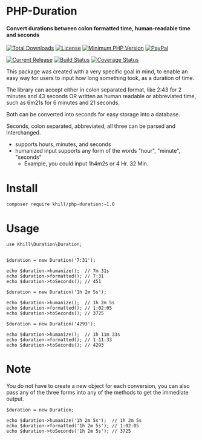 # PHP-Duration
#### Convert durations between colon formatted time, human-readable time and seconds
[![Total Downloads](https://img.shields.io/packagist/dt/khill/php-duration.svg?style=plastic)](https://packagist.org/packages/khill/php-duration)
[![License](https://img.shields.io/packagist/l/khill/php-duration.svg?style=plastic)](http://opensource.org/licenses/MIT)
[![Minimum PHP Version](https://img.shields.io/badge/php-%3E%3D%205.3-8892BF.svg?style=plastic)](https://php.net/)
[![PayPal](https://img.shields.io/badge/paypal-donate-yellow.svg?style=plastic)](https://www.paypal.com/cgi-bin/webscr?cmd=_s-xclick&hosted_button_id=FLP6MYY3PYSFQ)

[![Current Release](https://img.shields.io/github/release/kevinkhill/php-duration.svg?style=plastic)](https://github.com/kevinkhill/php-duration/releases)
[![Build Status](https://img.shields.io/travis/kevinkhill/php-duration/3.0.svg?style=plastic)](https://travis-ci.org/kevinkhill/php-duration)
[![Coverage Status](https://img.shields.io/coveralls/kevinkhill/php-duration/3.0.svg?style=plastic)](https://coveralls.io/r/kevinkhill/php-duration?branch=3.0)

This package was created with a very specific goal in mind, to enable an easy way for users to input how long something took, as a duration of time.

The library can accept either in colon separated format, like 2:43 for 2 minutes and 43 seconds
OR
written as human readable or abbreviated time, such as 6m21s for 6 minutes and 21 seconds.

Both can be converted into seconds for easy storage into a database.

Seconds, colon separated, abbreviated, all three can be parsed and interchanged.
 - supports hours, minutes, and seconds
 - humanized input supports any form of the words "hour", "minute", "seconds"
   - Example, you could input 1h4m2s or 4 Hr. 32 Min.


# Install
```
composer require khill/php-duration:~1.0
```


# Usage
```
use Khill\Duration\Duration;


$duration = new Duration('7:31');

echo $duration->humanize();  // 7m 31s
echo $duration->formatted(); // 7:31
echo $duration->toSeconds(); // 451
```

```
$duration = new Duration('1h 2m 5s');

echo $duration->humanize();  // 1h 2m 5s
echo $duration->formatted(); // 1:02:05
echo $duration->toSeconds(); // 3725
```

```
$duration = new Duration('4293');

echo $duration->humanize();  // 1h 11m 33s
echo $duration->formatted(); // 1:11:33
echo $duration->toSeconds(); // 4293
```

# Note
You do not have to create a new object for each conversion, you can also pass any of the three forms into any of the methods to get the immediate output.
```
$duration = new Duration;

echo $duration->humanize('1h 2m 5s');  // 1h 2m 5s
echo $duration->formatted('1h 2m 5s'); // 1:02:05
echo $duration->toSeconds('1h 2m 5s'); // 3725
```
